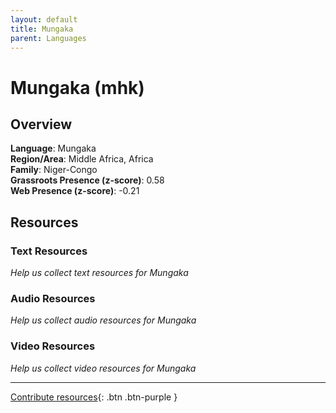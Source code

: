 ```yaml
---
layout: default
title: Mungaka
parent: Languages
---
```


# Mungaka (mhk)

## Overview

**Language**: Mungaka  
**Region/Area**: Middle Africa, Africa  
**Family**: Niger-Congo  
**Grassroots Presence (z-score)**: 0.58  
**Web Presence (z-score)**: -0.21  

## Resources

### Text Resources
*Help us collect text resources for Mungaka*

### Audio Resources
*Help us collect audio resources for Mungaka*

### Video Resources
*Help us collect video resources for Mungaka*

---

[Contribute resources](https://forms.office.com/e/1SfLJx3u1r){: .btn .btn-purple }
